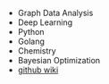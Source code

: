 - Graph Data Analysis
- Deep Learning
- Python
- Golang
- Chemistry
- Bayesian Optimization
- [github wiki](https://github.com/saankim/saankim/wiki)
